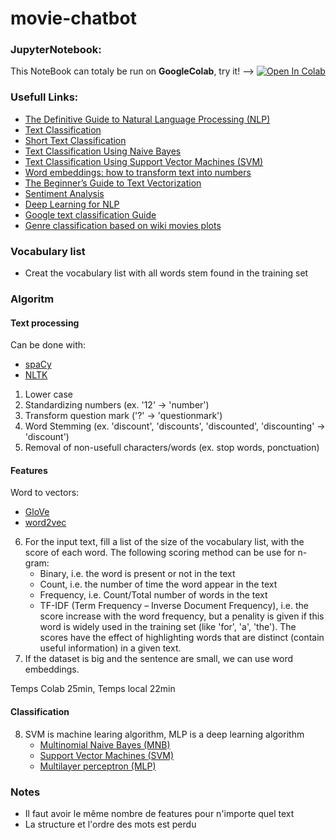 # movie-chatbot

### JupyterNotebook:
This NoteBook can totaly be run on **GoogleColab**, try it!   --> <a href="https://colab.research.google.com/github/maximecharriere/movie-chatbot/blob/master/MoviesClassifier/movie-classifier.ipynb" target="_parent"><img src="https://colab.research.google.com/assets/colab-badge.svg" alt="Open In Colab"/></a>

### Usefull Links:
- [The Definitive Guide to Natural Language Processing (NLP)](https://monkeylearn.com/blog/definitive-guide-natural-language-processing/)
- [Text Classification](https://monkeylearn.com/text-classification/)
- [Short Text Classification](https://monkeylearn.com/short-text-classification/)
- [Text Classification Using Naive Bayes](https://monkeylearn.com/text-classification-naive-bayes/)
- [Text Classification Using Support Vector Machines (SVM)](https://monkeylearn.com/text-classification-support-vector-machines-svm/)
- [Word embeddings: how to transform text into numbers](https://monkeylearn.com/blog/word-embeddings-transform-text-numbers/)
- [The Beginner’s Guide to Text Vectorization](https://monkeylearn.com/blog/beginners-guide-text-vectorization/)
- [Sentiment Analysis](https://monkeylearn.com/sentiment-analysis/)
- [Deep Learning for NLP](https://medium.com/dair-ai/deep-learning-for-nlp-an-overview-of-recent-trends-d0d8f40a776d)
- [Google text classification Guide](https://developers.google.com/machine-learning/guides/text-classification/)
- [Genre classification based on wiki movies plots](https://www.kaggle.com/aminejallouli/genre-classification-based-on-wiki-movies-plots/notebook#3.-Classifiers-Training)


### Vocabulary list
- Creat the vocabulary list with all words stem found in the training set


### Algoritm
#### Text processing
Can be done with:
* [spaCy](https://spacy.io/)
* [NLTK](https://www.nltk.org/)
 1. Lower case
 1. Standardizing numbers (ex. '12' -> 'number')
 1. Transform question mark ('?' -> 'questionmark')
 1. Word Stemming (ex. 'discount', 'discounts', 'discounted', 'discounting' -> 'discount')
 1. Removal of non-usefull characters/words (ex. stop words, ponctuation)
#### Features
Word to vectors:
* [GloVe](https://nlp.stanford.edu/projects/glove/)
* [word2vec](https://pathmind.com/wiki/word2vec)
 6. For the input text, fill a list of the size of the vocabulary list, with the score of each word.
    The following scoring method can be use for n-gram:
    * Binary, i.e. the word is present or not in the text
    * Count, i.e. the number of time the word appear in the text
    * Frequency, i.e. Count/Total number of words in the text
    * TF-IDF (Term Frequency – Inverse Document Frequency), i.e. the score increase with the word frequency, but a penality is given if this word is widely used in the training set (like 'for', 'a', 'the'). The scores have the effect of highlighting words that are distinct (contain useful information) in a given text.
 6. If the dataset is big and the sentence are small, we can use word embeddings.
 
 Temps Colab 25min, Temps local 22min
#### Classification
 8. SVM is machine learing algorithm, MLP is a deep learning algorithm
    * [Multinomial Naive Bayes (MNB)](https://monkeylearn.com/text-classification-naive-bayes/)
    * [Support Vector Machines (SVM)](https://monkeylearn.com/text-classification-support-vector-machines-svm/)
    * [Multilayer perceptron (MLP)](https://en.wikipedia.org/wiki/Multilayer_perceptron)


### Notes
- Il faut avoir le même nombre de features pour n'importe quel text
- La structure et l'ordre des mots est perdu
